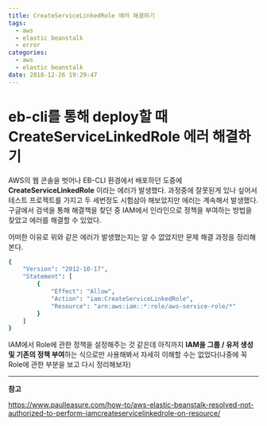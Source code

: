 ```yaml
---
title: CreateServiceLinkedRole 에러 해결하기
tags:
  - aws
  - elastic beanstalk
  - error
categories:
  - aws
  - elastic beanstalk
date: 2018-12-26 19:29:47
---
```


# eb-cli를 통해 deploy할 때 CreateServiceLinkedRole 에러 해결하기

AWS의 웹 콘솔을 벗어나 EB-CLI 환경에서 배포하던 도중에 **CreateServiceLinkedRole** 이라는 에러가 발생했다. 과정중에 잘못된게 있나 싶어서 테스트 프로젝트를 가지고 두 세번정도 시험삼아 해보았지만 에러는 계속해서 발생했다. 구글에서 검색을 통해 해결책을 찾던 중 IAM에서 인라인으로 정책을 부여하는 방법을 찾았고 에러를 해결할 수 있었다. 

어떠한 이유로 위와 같은 에러가 발생했는지는 알 수 없었지만 문제 해결 과정을 정리해본다.

```sh
{
    "Version": "2012-10-17",
    "Statement": [
        {
            "Effect": "Allow",
            "Action": "iam:CreateServiceLinkedRole",
            "Resource": "arn:aws:iam::*:role/aws-service-role/*"
        }
    ]
}

```

IAM에서 Role에 관한 정책을 설정해주는 것 같은데 아직까지 **IAM을 그룹 / 유저 생성 및 기존의 정책 부여**하는 식으로만 사용해봐서 자세히 이해할 수는 없었다(나중에 꼭 Role에 관한 부분을 보고 다시 정리해보자)

<hr>

**참고**

https://www.paulleasure.com/how-to/aws-elastic-beanstalk-resolved-not-authorized-to-perform-iamcreateservicelinkedrole-on-resource/


